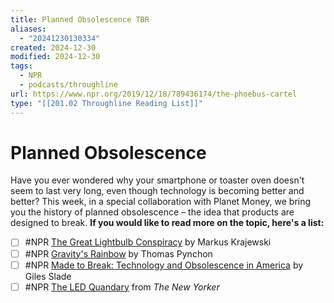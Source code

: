 ```yaml
---
title: Planned Obsolescence TBR
aliases:
  - "20241230130334"
created: 2024-12-30
modified: 2024-12-30
tags:
  - NPR
  - podcasts/throughline
url: https://www.npr.org/2019/12/18/789436174/the-phoebus-cartel
type: "[[201.02 Throughline Reading List]]"
---
```

# Planned Obsolescence
Have you ever wondered why your smartphone or toaster oven doesn't seem to last very long, even though technology is becoming better and better? This week, in a special collaboration with Planet Money, we bring you the history of planned obsolescence – the idea that products are designed to break.
**If you would like to read more on the topic, here's a list:**

- [ ] #NPR [The Great Lightbulb Conspiracy](https://spectrum.ieee.org/tech-history/dawn-of-electronics/the-great-lightbulb-conspiracy) by Markus Krajewski
- [ ] #NPR [Gravity's Rainbow](https://www.goodreads.com/book/show/415.Gravity_s_Rainbow) by Thomas Pynchon 
- [ ] #NPR [Made to Break: Technology and Obsolescence in America](https://www.goodreads.com/book/show/445551.Made_to_Break) by Giles Slade
- [ ] #NPR [The LED Quandary](https://www.newyorker.com/business/currency/the-l-e-d-quandary-why-theres-no-such-thing-as-built-to-last) from _The New Yorker_
